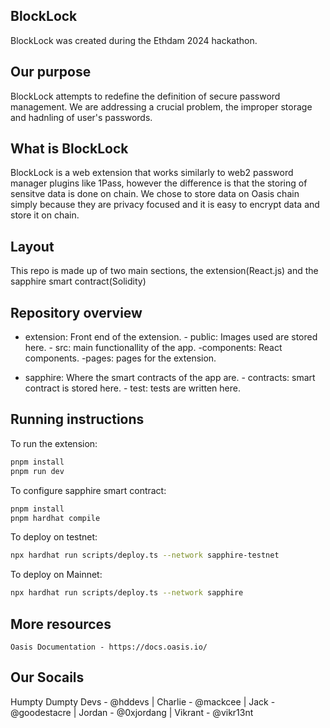 ## BlockLock
BlockLock was created during the Ethdam 2024 hackathon.


## Our purpose
BlockLock attempts to redefine the definition of secure password management. We are addressing a crucial problem, the improper storage and hadnling of user's passwords.

## What is BlockLock
BlockLock is a web extension that works similarly to web2 password manager plugins like 1Pass, however the difference is that the storing of sensitve data is done on chain.
We chose to store data on Oasis chain simply because they are privacy focused and it is easy to encrypt data and store it on chain.


## Layout
This repo is made up of two main sections, the extension(React.js) and the sapphire smart contract(Solidity)


## Repository overview

- extension: Front end of the extension.
      - public: Images used are stored here.
      - src: main functionallity of the app.
          -components: React components.
          -pages: pages for the extension.
    
- sapphire: Where the smart contracts of the app are.
      - contracts: smart contract is stored here.
      - test: tests are written here.

## Running instructions

To run the extension:
```bash
pnpm install
pnpm run dev

```
To configure sapphire smart contract:

```bash
pnpm install
pnpm hardhat compile
```

To deploy on testnet:
```bash
npx hardhat run scripts/deploy.ts --network sapphire-testnet
```
To deploy on Mainnet:
```bash
npx hardhat run scripts/deploy.ts --network sapphire
```

## More resources
```
Oasis Documentation - https://docs.oasis.io/
```

## Our Socails
Humpty Dumpty Devs - @hddevs | Charlie - @mackcee | Jack - @goodestacre | Jordan - @0xjordang | Vikrant - @vikr13nt









